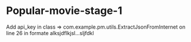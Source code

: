 # Popular-movie-stage-1

Add api_key in class   =>            com.example.pm.utils.ExtractJsonFromInternet         on line 26 in formate   alksjdflkjsl...sljfdkl
